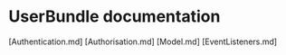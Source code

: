 UserBundle documentation
========================

[Authentication.md]
[Authorisation.md]
[Model.md]
[EventListeners.md]
